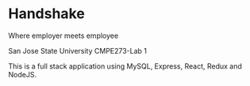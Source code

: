 # Handshake
Where employer meets employee

San Jose State University
CMPE273-Lab 1

This is a full stack application using MySQL, Express, React, Redux and NodeJS.
